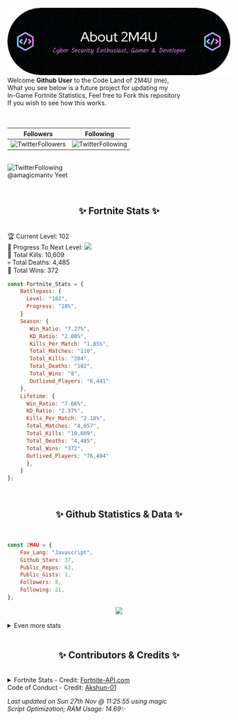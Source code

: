 
  ![Header](./src/github-banner.png)
  <br>
  Welcome **Github User** to the Code Land of 2M4U (me),<br>
  What you see below is a future project for updating my<br>
  In-Game Fortnite Statistics, Feel free to Fork this repository<br>
  If you wish to see how this works.
  <br><br>
  <br>
  
  | Followers  | Following |
  | ---------- |:---------:|
  | ![TwitterFollowers](https://img.shields.io/badge/Twitter%20Followers-77-blue)  | ![TwitterFollowing](https://img.shields.io/badge/Twitter%20Following-237-blue)  |


  <br>![TwitterFollowing](https://img.shields.io/badge/Latest%20Tweet--blue)<br>
  @amagicmantv Yeet
   
  <br><h2 align="center"> ✨ Fortnite Stats ✨</h2><br>
  🏆 Current Level: 102<br>
  🎉 Progress To Next Level: ![](https://geps.dev/progress/28)<br>
  🎯 Total Kills: 10,609<br>
  💀 Total Deaths: 4,485<br>
  👑 Total Wins: 372<br>

```js
const Fortnite_Stats = {
    Battlepass: {
      Level: "102",
      Progress: "28%",    
    }
    Season: { 
       Win_Ratio: "7.27%",
       KD_Ratio: "2.00%",
       Kills_Per_Match: "1.85%",
       Total_Matches: "110",
       Total_Kills: "204",
       Total_Deaths: "102",
       Total_Wins: "8",
       Outlived_Players: "6,441"
    },
    Lifetime: {
      Win_Ratio: "7.66%",
      KD_Ratio: "2.37%",
      Kills_Per_Match: "2.18%",
      Total_Matches: "4,857",
      Total_Kills: "10,609",
      Total_Deaths: "4,485",
      Total_Wins: "372",
      Outlived_Players: "76,404"
      },
    }
}; 
```


<br><h2 align="center"> ✨ Github Statistics & Data ✨</h2><br>

```js
const 2M4U = {
    Fav_Lang: "Javascript",
    Github_Stars: 37,
    Public_Repos: 62,
    Public_Gists: 1,
    Followers: 8,
    Following: 21,
}; 
```

<p align="center">
<img src="https://github-readme-streak-stats.herokuapp.com/?user=2M4U&theme=tokyonight">
</p>
<details>
  <summary>
      Even more stats
  </summary>
  <p align="center">
    <img src="https://github-profile-trophy.vercel.app/?username=2M4U&theme=dracula">
    <img src="https://github-readme-stats.vercel.app/api?username=2M4U&theme=tokyonight&count_private=true&show_icons=true&include_all_commits=true">
  </p>
</details>
<br><h2 align="center"> ✨ Contributors & Credits ✨</h2><br>
<details>
  <summary>
      Fortnite Stats - Credit: <a href="https://fortnite-api.com/?utm_source=github.com/2M4U/2M4U">Fortnite-API.com</a><br>
      Code of Conduct - Credit: <a href="https://github.com/Akshun-01">Akshun-01</a>
  </summary>
</details>

<!-- Last updated on Sun Nov 27 2022 11:25:55 GMT+0000 (Coordinated Universal Time) ;-;-->
<i>Last updated on  Sun 27th Nov @ 11:25:55 using magic<br>
Script Optimization; RAM Usage: 14.69</i>✨